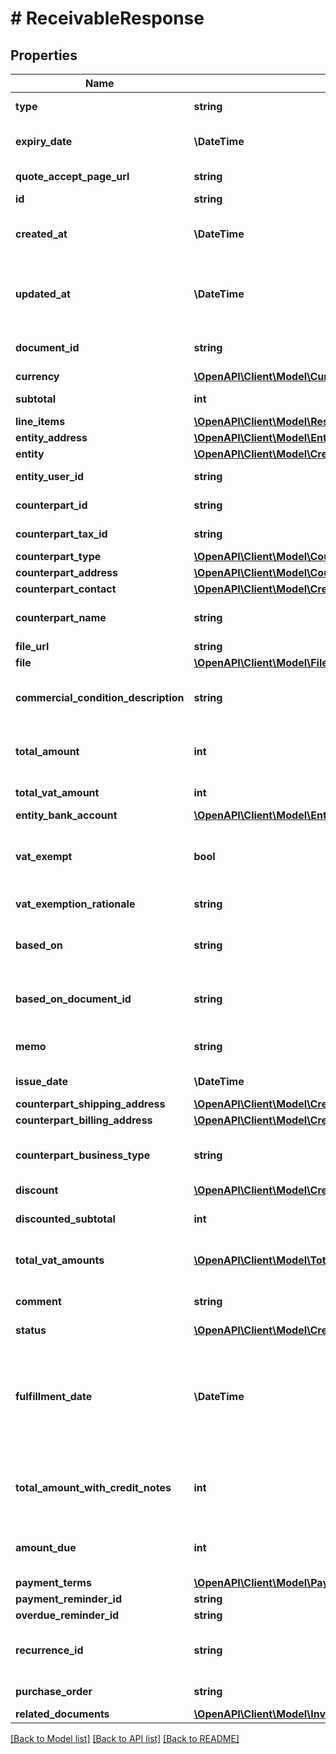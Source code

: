 # # ReceivableResponse

## Properties

Name | Type | Description | Notes
------------ | ------------- | ------------- | -------------
**type** | **string** | The type of the receivable |
**expiry_date** | **\DateTime** | The date (in ISO 8601 format) until which the quote is valid. | [optional]
**quote_accept_page_url** | **string** | Link for custom quote accept page | [optional]
**id** | **string** |  |
**created_at** | **\DateTime** | Time at which the receivable was created. Timestamps follow the ISO 8601 standard. |
**updated_at** | **\DateTime** | Time at which the receivable was last updated. Timestamps follow the ISO 8601 standard. |
**document_id** | **string** | The sequential code systematically assigned to invoices. | [optional]
**currency** | [**\OpenAPI\Client\Model\CurrencyEnum**](CurrencyEnum.md) |  |
**subtotal** | **int** | The subtotal (excluding VAT), in [minor units](https://docs.monite.com/docs/currencies#minor-units). | [optional]
**line_items** | [**\OpenAPI\Client\Model\ResponseItem[]**](ResponseItem.md) |  |
**entity_address** | [**\OpenAPI\Client\Model\EntityAddressSchema**](EntityAddressSchema.md) |  |
**entity** | [**\OpenAPI\Client\Model\CreditNoteResponsePayloadEntity**](CreditNoteResponsePayloadEntity.md) |  |
**entity_user_id** | **string** | The entity user who created this document. | [optional]
**counterpart_id** | **string** | Unique ID of the counterpart. |
**counterpart_tax_id** | **string** | The VAT/TAX ID of the counterpart. | [optional]
**counterpart_type** | [**\OpenAPI\Client\Model\CounterpartType**](CounterpartType.md) |  |
**counterpart_address** | [**\OpenAPI\Client\Model\CounterpartAddress**](CounterpartAddress.md) |  |
**counterpart_contact** | [**\OpenAPI\Client\Model\CreditNoteResponsePayloadCounterpartContact**](CreditNoteResponsePayloadCounterpartContact.md) |  | [optional]
**counterpart_name** | **string** | A legal name of a counterpart it is an organization | [optional]
**file_url** | **string** |  | [optional]
**file** | [**\OpenAPI\Client\Model\FileSchema**](FileSchema.md) |  | [optional]
**commercial_condition_description** | **string** | The commercial terms of the receivable (e.g. The products must be delivered in X days). | [optional]
**total_amount** | **int** | Total price of the receivable in [minor units](https://docs.monite.com/docs/currencies#minor-units). Calculated as a subtotal + total_vat_amount. | [optional] [default to 0]
**total_vat_amount** | **int** | The total VAT of all line items, in [minor units](https://docs.monite.com/docs/currencies#minor-units). |
**entity_bank_account** | [**\OpenAPI\Client\Model\EntityBankAccountRequest**](EntityBankAccountRequest.md) |  | [optional]
**vat_exempt** | **bool** | Indicates whether the goods, materials, or services listed in the receivable are exempt from VAT or not. | [optional]
**vat_exemption_rationale** | **string** | The reason for the VAT exemption, if applicable. | [optional]
**based_on** | **string** | The unique ID of a previous document related to the receivable if applicable. | [optional]
**based_on_document_id** | **string** | The unique document ID of a previous document related to the receivable if applicable. | [optional]
**memo** | **string** | A note with additional information for a receivable. | [optional]
**issue_date** | **\DateTime** | Optional field for the issue of the entry. | [optional]
**counterpart_shipping_address** | [**\OpenAPI\Client\Model\CreditNoteResponsePayloadCounterpartShippingAddress**](CreditNoteResponsePayloadCounterpartShippingAddress.md) |  | [optional]
**counterpart_billing_address** | [**\OpenAPI\Client\Model\CreditNoteResponsePayloadCounterpartBillingAddress**](CreditNoteResponsePayloadCounterpartBillingAddress.md) |  | [optional]
**counterpart_business_type** | **string** | Different types of companies for different countries, ex. GmbH, SAS, SNC, etc. | [optional]
**discount** | [**\OpenAPI\Client\Model\CreditNoteResponsePayloadDiscount**](CreditNoteResponsePayloadDiscount.md) |  | [optional]
**discounted_subtotal** | **int** | Total price of the receivable with discounts before taxes [minor units](https://docs.monite.com/docs/currencies#minor-units). | [optional]
**total_vat_amounts** | [**\OpenAPI\Client\Model\TotalVatAmountItem[]**](TotalVatAmountItem.md) | List of total vat amount for each VAT, presented in receivable | [optional]
**comment** | **string** | Field with a comment for pay/partially/uncollectible info on this Invoice | [optional]
**status** | [**\OpenAPI\Client\Model\CreditNoteStateEnum**](CreditNoteStateEnum.md) |  |
**fulfillment_date** | **\DateTime** | The date when the goods are shipped or the service is provided.  If omitted, defaults to the invoice issue date, and the value is automatically set when the invoice status changes to &#x60;issued&#x60;. | [optional]
**total_amount_with_credit_notes** | **int** | The total price of the receivable in [minor units](https://docs.monite.com/docs/currencies#minor-units), including VAT and excluding all issued credit notes. |
**amount_due** | **int** | How much is left to be paid in [minor units](https://docs.monite.com/docs/currencies#minor-units). Equal 0 if the Invoice is fully paid. |
**payment_terms** | [**\OpenAPI\Client\Model\PaymentTerms**](PaymentTerms.md) |  | [optional]
**payment_reminder_id** | **string** |  | [optional]
**overdue_reminder_id** | **string** |  | [optional]
**recurrence_id** | **string** | Stores an unique ID of a recurrence if the receivable is in a recurring status | [optional]
**purchase_order** | **string** | Contain purchase order number. | [optional]
**related_documents** | [**\OpenAPI\Client\Model\InvoiceResponsePayloadRelatedDocuments**](InvoiceResponsePayloadRelatedDocuments.md) |  |

[[Back to Model list]](../../README.md#models) [[Back to API list]](../../README.md#endpoints) [[Back to README]](../../README.md)
